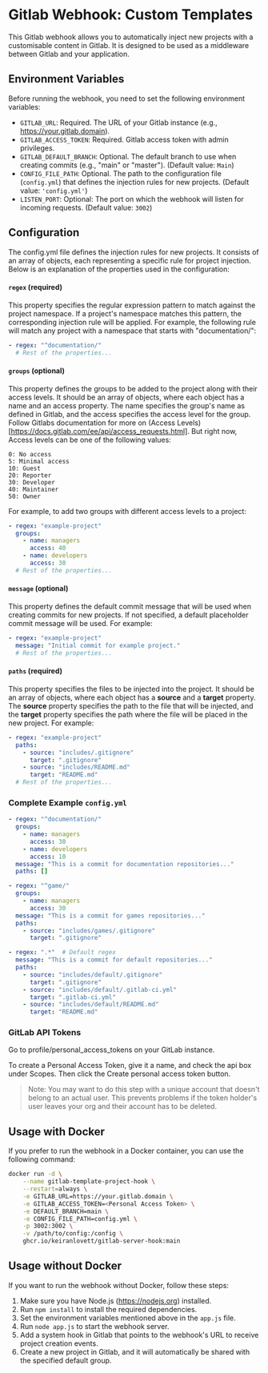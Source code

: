 # Gitlab Webhook: Custom Templates

This Gitlab webhook allows you to automatically inject new projects with a customisable content in Gitlab. It is designed to be used as a middleware between Gitlab and your application.

## Environment Variables
Before running the webhook, you need to set the following environment variables:
* `GITLAB_URL`: Required. The URL of your Gitlab instance (e.g., https://your.gitlab.domain).
* `GITLAB_ACCESS_TOKEN`: Required. Gitlab access token with admin privileges.
* `GITLAB_DEFAULT_BRANCH`: Optional. The default branch to use when creating commits (e.g., "main" or "master"). (Default value: `Main`)
* `CONFIG_FILE_PATH`: Optional. The path to the configuration file (`config.yml`) that defines the injection rules for new projects. (Default value: `'config.yml'`)
* `LISTEN_PORT`: Optional: The port on which the webhook will listen for incoming requests. (Default value: `3002`)

## Configuration
The config.yml file defines the injection rules for new projects. It consists of an array of objects, each representing a specific rule for project injection. Below is an explanation of the properties used in the configuration:

#### `regex` (required)
This property specifies the regular expression pattern to match against the project namespace. If a project's namespace matches this pattern, the corresponding injection rule will be applied. For example, the following rule will match any project with a namespace that starts with "documentation/":

```yaml
- regex: "^documentation/"
  # Rest of the properties...
```

#### `groups` (optional)
This property defines the groups to be added to the project along with their access levels. It should be an array of objects, where each object has a name and an access property. The name specifies the group's name as defined in Gitlab, and the access specifies the access level for the group. Follow Gitlabs documentation for more on (Access Levels)[https://docs.gitlab.com/ee/api/access_requests.html]. But right now, Access levels can be one of the following values:

```
0: No access
5: Minimal access
10: Guest
20: Reporter
30: Developer
40: Maintainer
50: Owner
```

For example, to add two groups with different access levels to a project:
```yaml
- regex: "example-project"
  groups:
    - name: managers
      access: 40
    - name: developers
      access: 30
  # Rest of the properties...
```

#### `message` (optional)
This property defines the default commit message that will be used when creating commits for new projects. If not specified, a default placeholder commit message will be used. For example:
```yaml
- regex: "example-project"
  message: "Initial commit for example project."
  # Rest of the properties...
```

#### `paths` (required)
This property specifies the files to be injected into the project. It should be an array of objects, where each object has a **source** and a **target** property. The **source** property specifies the path to the file that will be injected, and the **target** property specifies the path where the file will be placed in the new project. For example:
```yaml
- regex: "example-project"
  paths:
    - source: "includes/.gitignore"
      target: ".gitignore"
    - source: "includes/README.md"
      target: "README.md"
  # Rest of the properties...
```

### Complete Example `config.yml`

```yaml
- regex: "^documentation/"
  groups:
    - name: managers
      access: 30
    - name: developers
      access: 10
  message: "This is a commit for documentation repositories..."
  paths: []

- regex: "^game/"
  groups:
    - name: managers
      access: 30
  message: "This is a commit for games repositories..."
  paths:
    - source: "includes/games/.gitignore"
      target: ".gitignore"

- regex: ".*"  # Default regex
  message: "This is a commit for default repositories..."
  paths:
    - source: "includes/default/.gitignore"
      target: ".gitignore"
    - source: "includes/default/.gitlab-ci.yml"
      target: ".gitlab-ci.yml"
    - source: "includes/default/README.md"
      target: "README.md"
```

### GitLab API Tokens
Go to profile/personal_access_tokens on your GitLab instance.

To create a Personal Access Token, give it a name, and check the api box under Scopes. 
Then click the Create personal access token button.

> Note: You may want to do this step with a unique account that doesn't belong to an actual user. This prevents problems if the token holder's user leaves your org and their account has to be deleted.


## Usage with Docker
If you prefer to run the webhook in a Docker container, you can use the following command:

```bash
docker run -d \
    --name gitlab-template-project-hook \
    --restart=always \
    -e GITLAB_URL=https://your.gitlab.domain \
    -e GITLAB_ACCESS_TOKEN=<Personal Access Token> \
    -e DEFAULT_BRANCH=main \
    -e CONFIG_FILE_PATH=config.yml \
    -p 3002:3002 \
    -v /path/to/config:/config \
    ghcr.io/keiranlovett/gitlab-server-hook:main
```

## Usage without Docker
If you want to run the webhook without Docker, follow these steps:

1. Make sure you have Node.js (https://nodejs.org) installed.
2. Run `npm install` to install the required dependencies.
3. Set the environment variables mentioned above in the `app.js` file.
4. Run `node app.js` to start the webhook server.
5. Add a system hook in Gitlab that points to the webhook's URL to receive project creation events.
6. Create a new project in Gitlab, and it will automatically be shared with the specified default group.
